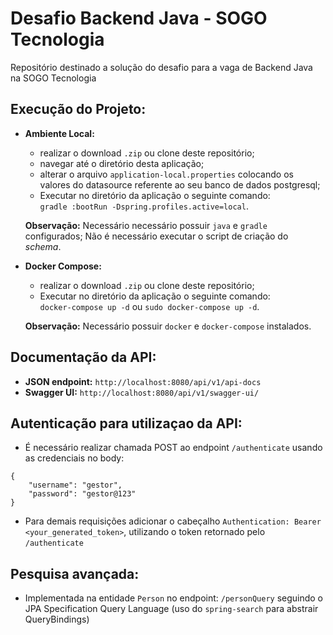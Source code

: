 # Desafio Backend Java - SOGO Tecnologia
Repositório destinado a solução do desafio para a vaga de Backend Java na SOGO Tecnologia

## Execução do Projeto:

* **Ambiente Local:**
    - realizar o download `.zip` ou clone deste repositório;
    - navegar até o diretório desta aplicação;
    - alterar o arquivo `application-local.properties` colocando os valores do datasource referente ao seu banco de dados postgresql;
    - Executar no diretório da aplicação o seguinte comando:  
        `gradle :bootRun -Dspring.profiles.active=local`.

    **Observação:** Necessário necessário possuir `java` e `gradle` configurados; Não é necessário executar o script de criação do *schema*.

* **Docker Compose:**
    - realizar o download `.zip` ou clone deste repositório;
    - Executar no diretório da aplicação o seguinte comando:  
        `docker-compose up -d` ou `sudo docker-compose up -d`.

    **Observação:** Necessário possuir `docker` e `docker-compose` instalados.

## Documentação da API:

* **JSON endpoint:** `http://localhost:8080/api/v1/api-docs`
* **Swagger UI:** `http://localhost:8080/api/v1/swagger-ui/`

## Autenticação para utilizaçao da API:

* É necessário realizar chamada POST ao endpoint `/authenticate` usando as credenciais no body:

```
{
	"username": "gestor", 
	"password": "gestor@123"
}
```

* Para demais requisições adicionar o cabeçalho `Authentication: Bearer <your_generated_token>`, utilizando o token retornado pelo `/authenticate`

## Pesquisa avançada:

* Implementada na entidade `Person` no endpoint: `/personQuery` seguindo o JPA Specification Query Language (uso do `spring-search` para abstrair QueryBindings)